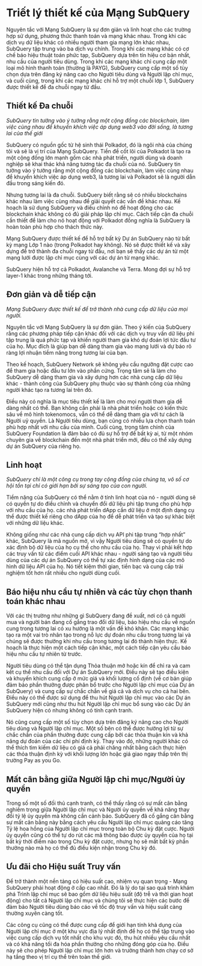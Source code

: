 # Triết lý thiết kế của Mạng SubQuery

Nguyên tắc với Mạng SubQuery là sự đơn giản và linh hoạt cho các trường hợp sử dụng, phương thức thanh toán và mạng khác nhau. Trong khi các dịch vụ dữ liệu khác có nhiều người tham gia mạng lớn khác nhau, SubQuery tập trung vào ba dịch vụ chính. Trong khi các mạng khác có cơ chế báo hiệu thuật toán phức tạp, SubQuery dựa trên tín hiệu cơ bản nhất, nhu cầu của người tiêu dùng. Trong khi các mạng khác chỉ cung cấp một loại mô hình thanh toán (thường là PAYG), SubQuery cung cấp một số tùy chọn dựa trên đăng ký nâng cao cho Người tiêu dùng và Người lập chỉ mục, và cuối cùng, trong khi các mạng khác chỉ hỗ trợ một chuỗi lớp 1, SubQuery được thiết kế để đa chuỗi ngay từ đầu.

## Thiết kế Đa chuỗi

*SubQuery tin tưởng vào ý tưởng rằng một cộng đồng các blockchain, làm việc cùng nhau để khuyến khích việc áp dụng web3 vào đời sống, là tương lai của thế giới*

SubQuery có nguồn gốc từ hệ sinh thái Polkadot, đó là ngôi nhà của chúng tôi và sẽ là vị trí của Mạng SubQuery. Tiền đề cốt lõi của Polkadot là tạo ra một cộng đồng lớn mạnh gồm các nhà phát triển, người dùng và doanh nghiệp sẽ khai thác khả năng tương tác đa chuỗi của nó. SubQuery tin tưởng vào ý tưởng rằng một cộng đồng các blockchain, làm việc cùng nhau để khuyến khích việc áp dụng web3, là tương lai và Polkadot sẽ là người dẫn đầu trong sáng kiến ​​đó.

Nhưng tương lai là đa chuỗi. SubQuery biết rằng sẽ có nhiều blockchains khác nhau làm việc cùng nhau để giải quyết các vấn đề khác nhau. Kế hoạch là sử dụng SubQuery và điều chỉnh nó để hoạt động cho các blockchain khác không có đủ giải pháp lập chỉ mục. Cách tiếp cận đa chuỗi cần thiết để làm cho nó hoạt động với Polkadot đồng nghĩa là SubQuery là hoàn toàn phù hợp cho thách thức này.

Mạng SubQuery được thiết kế để hỗ trợ bất kỳ Dự án SubQuery nào từ bất kỳ mạng Lớp 1 nào (trong Polkadot hay không). Nó sẽ được thiết kế và xây dựng để trở thành đa chuỗi ngay từ đầu, nơi bạn sẽ thấy các dự án từ một mạng lưới được lập chỉ mục cùng với các dự án từ mạng khác.

SubQuery hiện hỗ trợ cả Polkadot, Avalanche và Terra. Mong đợi sự hỗ trợ layer-1 khác trong những tháng tới.

## Đơn giản và dễ tiếp cận

*Mạng SubQuery được thiết kế để trở thành nhà cung cấp dữ liệu của mọi người.*

Nguyên tắc với Mạng SubQuery là sự đơn giản. Theo ý kiến của SubQuery rằng các phương pháp tiếp cận khác đối với các dịch vụ truy vấn dữ liệu phi tập trung là quá phức tạp và khiến người tham gia khó dự đoán lợi tức đầu tư của họ. Mục đích là giúp bạn dễ dàng tham gia vào mạng lưới và dự báo rõ ràng lợi nhuận tiềm năng trong tương lai của bạn.

Theo kế hoạch, SubQuery Network sẽ không yêu cầu ngưỡng đặt cược cao để tham gia hoặc đầu tư lớn vào phần cứng. Trọng tâm sẽ là làm cho SubQuery dễ dàng tham gia và xây dựng hơn các nhà cung cấp dữ liệu khác - thành công của SubQuery phụ thuộc vào sự thành công của những người khác tạo ra tương lai trên đó.

Điều này có nghĩa là mục tiêu thiết kế là làm cho mọi người tham gia dễ dàng nhất có thể. Bạn không cần phải là nhà phát triển hoặc có kiến thức sâu về mô hình tokenomocs, vẫn có thể dễ dàng tham gia với tư cách là Người uỷ quyền. Là Người tiêu dùng, bạn cũng có nhiều lựa chọn thanh toán phù hợp nhất với nhu cầu của mình. Cuối cùng, trọng tâm chính của SubQuery Foundation là đảm bảo có đủ sự hỗ trợ để bất kỳ ai, từ một nhóm chuyên gia về blockchain đến một nhà phát triển mới, đều có thể xây dựng dự án SubQuery của riêng họ.

## Linh hoạt

*SubQuery chỉ là một công cụ trong tay cộng đồng của chúng ta, vô số cơ hội tồn tại chỉ có giới hạn bởi sự sáng tạo của con người.*

Tiềm năng của SubQuery có thể nằm ở tính linh hoạt của nó - người dùng sẽ có quyền tự do điều chỉnh và chuyển đổi dữ liệu phi tập trung cho phù hợp với nhu cầu của họ. các nhà phát triển dApp cần dữ liệu ở một định dạng cụ thể được thiết kế riêng cho dApp của họ để dễ phát triển và tạo sự khác biệt với những dữ liệu khác.

Không giống như các nhà cung cấp dịch vụ API phi tập trung “hợp nhất” khác, SubQuery là mã nguồn mở, vì vậy Người tiêu dùng sẽ có quyền tự do xác định bộ dữ liệu của họ cụ thể cho nhu cầu của họ. Thay vì phải kết hợp các truy vấn từ các điểm cuối API khác nhau - người sáng tạo và người tiêu dùng của các dự án SubQuery có thể tự xác định hình dạng của các mô hình dữ liệu API của họ. Nó tiết kiệm thời gian, tiền bạc và cung cấp trải nghiệm tốt hơn rất nhiều cho người dùng cuối.

## Báo hiệu nhu cầu tự nhiên và các tùy chọn thanh toán khác nhau

Với các thị trường như những gì SubQuery đang đề xuất, nơi có cả người mua và người bán đang cố gắng trao đổi dữ liệu, báo hiệu nhu cầu về nguồn cung trong tương lai có xu hướng là một vấn đề khó khăn. Các mạng khác tạo ra một vai trò nhân tạo trong nỗ lực dự đoán nhu cầu trong tương lai và chúng sẽ được thưởng khi nhu cầu trong tương lai đó thành hiện thực. Kế hoạch là thực hiện một cách tiếp cận khác, một cách tiếp cận yêu cầu báo hiệu nhu cầu tự nhiên từ trước.

Người tiêu dùng có thể tận dụng Thỏa thuận mở hoặc kín để chỉ ra và cam kết cụ thể nhu cầu đối với Dự án SubQuery mới. Điều này sẽ tạo điều kiện và khuyến khích cung cấp ở mức giá và khối lượng cố định (về cơ bản giúp đảm bảo phần thưởng được phân bổ trước cho Người lập chỉ mục của Dự án SubQuery) và cung cấp sự chắc chắn về giá cả và dịch vụ cho cả hai bên. Điều này có thể được sử dụng để thu hút Người lập chỉ mục vào các Dự án SubQuery mới cũng như thu hút Người lập chỉ mục bổ sung vào các Dự án SubQuery hiện có nhưng không có tính cạnh tranh.

Nó cũng cung cấp một số tùy chọn dựa trên đăng ký nâng cao cho Người tiêu dùng và Người lập chỉ mục. Một số bên có thể được hưởng lợi từ sự chắc chắn của phần thưởng được cung cấp bởi các thỏa thuận kín và khả năng dự đoán của các chi phí định kỳ. Thay vào đó, những người khác có thể thích tìm kiếm dữ liệu có giá cả phải chăng nhất bằng cách thực hiện các thỏa thuận định kỳ với khối lượng lớn hoặc giá giao ngay thấp trên thị trường Pay as you Go.

## Mất cân bằng giữa Người lập chỉ mục/Người ủy quyền

Trong số một số đối thủ cạnh tranh, có thể thấy rằng có sự mất cân bằng nghiêm trọng giữa Người lập chỉ mục và Người ủy quyền về khả năng thay đổi tỷ lệ ủy quyền mà không cần cảnh báo. SubQuery đã cố gắng cân bằng sự mất cân bằng này bằng cách yêu cầu Người lập chỉ mục quảng cáo tăng Tỷ lệ hoa hồng của Người lập chỉ mục trong toàn bộ Chu kỳ đặt cược. Người ủy quyền cũng có thể tự do rút các mã thông báo được ủy quyền của họ tại bất kỳ thời điểm nào trong Chu kỳ đặt cược, nhưng họ sẽ mất bất kỳ phần thưởng nào mà họ có thể đủ điều kiện nhận trong Chu kỳ đó.

## Ưu đãi cho Hiệu suất Truy vấn

Để trở thành một nền tảng có hiệu suất cao, nhiệm vụ quan trọng - Mạng SubQuery phải hoạt động ở cấp cao nhất. Đó là lý do tại sao quá trình khám phá Trình lập chỉ mục sẽ bao gồm dữ liệu hiệu suất (độ trễ và thời gian hoạt động) cho tất cả Người lập chỉ mục và chúng tôi sẽ thực hiện các bước để đảm bảo Người tiêu dùng báo cáo về tốc độ truy vấn và hiệu suất càng thường xuyên càng tốt.

Các công cụ cũng có thể được cung cấp để giới hạn tính khả dụng của Người lập chỉ mục ở một khu vực địa lý nhất định để họ có thể tập trung vào việc cung cấp dịch vụ tốt nhất cho khu vực đó, thu hút nhiều yêu cầu nhất và có khả năng tối đa hóa phần thưởng cho những đóng góp của họ. Điều này sẽ cho phép Người lập chỉ mục lớn hơn và trưởng thành hơn chạy cơ sở hạ tầng theo vị trí cụ thể trên toàn thế giới.
